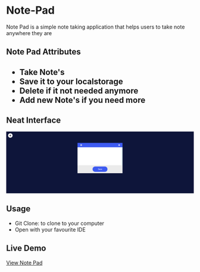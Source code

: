 # Note-Pad
<p>Note Pad is a simple note taking application that helps users to take note anywhere they are</p>

<h2>Note Pad Attributes<h2>
<ul>
    <li>Take Note's</li>
    <li>Save it to your localstorage</li>
    <li>Delete if it not needed anymore</li>
    <li>Add new Note's if you need more</li>
</ul>

<h2>Neat Interface</h2>
<img src="./images/note-book-image.PNG" align="center">

<h2>Usage</h2>
<ul>
    <li>Git Clone: to clone to your computer</li>
    <li>Open with your favourite IDE</li>
</ul>

<h2>Live Demo</h2>
<a href="https://davidolaoluwa360.github.io/note-pad/" target="_blank">View Note Pad</a>